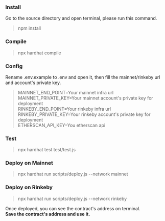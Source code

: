 ### Install
Go to the source directory and open terminal, please run this command.<br>
> npm install
### Compile
> npx hardhat compile
### Config
Rename .env.example to .env and open it, then fill the mainnet/rinkeby url and account's private key.<br>
> MAINNET_END_POINT=Your mainnet infra url<br>
> MAINNET_PRIVATE_KEY=Your mainnet account's private key for deployment<br>
> RINKEBY_END_POINT=Your rinkeby infra url<br>
> RINKEBY_PRIVATE_KEY=Your rinkeby account's private key for deployment<br>
> ETHERSCAN_API_KEY=You etherscan api<br>

### Test
> npx hardhat test test/test.js

### Deploy on Mainnet
> npx hardhat run scripts/deploy.js --network mainnet<br>

### Deploy on Rinkeby
> npx hardhat run scripts/deploy.js --network rinkeby<br>

Once deployed, you can see the contract's address on terminal.<br>
**Save the contract's address and use it.**

